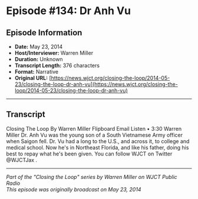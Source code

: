 # Episode #134: Dr Anh Vu



## Episode Information

- **Date:** May 23, 2014
- **Host/Interviewer:** Warren Miller
- **Duration:** Unknown
- **Transcript Length:** 376 characters
- **Format:** Narrative
- **Original URL:** [https://news.wjct.org/closing-the-loop/2014-05-23/closing-the-loop-dr-anh-vu](https://news.wjct.org/closing-the-loop/2014-05-23/closing-the-loop-dr-anh-vu)

---

## Transcript

Closing The Loop
By
Warren Miller
Flipboard
Email
Listen
•
3:30
Warren Miller
Dr. Anh Vu was the young son of a South Vietnamese Army officer when Saigon fell.
Dr. Vu had a long to the U.S., and across it, to college and medical school. Now he's in Northeast Florida, and like his father, doing his best to repay what he's been given.
You can follow WJCT on Twitter
@WJCTJax
.

---

*Part of the "Closing the Loop" series by Warren Miller on WJCT Public Radio*  
*This episode was originally broadcast on May 23, 2014*

